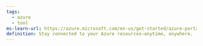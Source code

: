 ```yaml
---
tags:
  - azure
  - tool
ms-learn-url: https://azure.microsoft.com/en-us/get-started/azure-portal/mobile-app/
definition: Stay connected to your Azure resources—anytime, anywhere.
---
```

